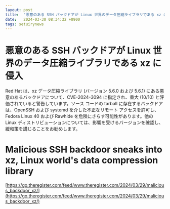```yaml
---
layout: post
title:  "悪意のある SSH バックドアが Linux 世界のデータ圧縮ライブラリである xz に侵入"
date:   2024-03-30 08:34:32 +0900
tags: setuirynews 
---
```


# 悪意のある SSH バックドアが Linux 世界のデータ圧縮ライブラリである xz に侵入

Red Hat は、xz データ圧縮ライブラリ (バージョン 5.6.0 および 5.6.1) にある悪意のあるバックドアについて、CVE-2024-3094 に指定され、重大 (10/10) と評価されていると警告しています。ソース コードの tarball に存在するバックドアは、OpenSSH および systemd を介した不正なリモート アクセスを許可し、Fedora Linux 40 および Rawhide を危険にさらす可能性があります。他の Linux ディストリビューションについては、影響を受けるバージョンを確認し、緩和策を講じることをお勧めします。

# Malicious SSH backdoor sneaks into xz, Linux world's data compression library

[https://go.theregister.com/feed/www.theregister.com/2024/03/29/malicious_backdoor_xz/](https://go.theregister.com/feed/www.theregister.com/2024/03/29/malicious_backdoor_xz/)

